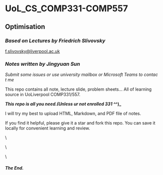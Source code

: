 # UoL_CS_COMP331-COMP557

## Optimisation

### $Based\ on\ Lectures\ by\ Friedrich\ Slivovsky$

f.slivovsky@liverpool.ac.uk

### $Notes\ written\ by\ Jingyuan\ Sun$
$Submit\ some\ issues\ or\ use\ university\ mailbox\ or\ Microsoft\ Teams\ to\ contact\ me$

This repo contains all note, lecture slide, problem sheets... All of learning source in UoLiverpool COMP331/557.

**_This repo is all you need.(Unless ur not enrolled 331 ^_^)_**

I will try my best to upload HTML, Markdown, and PDF file of notes.

If you find it helpful, please give it a star and fork this repo. You can save it locally for convenient learning and review.


\\

\\

\\

##### $The\ End.$
